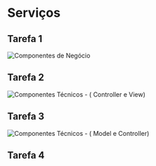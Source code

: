 # Serviços

## Tarefa 1

![Componentes de Negócio](https://github.com/jhowmerisse/INF331-labs/blob/master/lab04%20-%20servicos/images/Componentes%20de%20neg%C3%B3cio.png)

## Tarefa 2

![Componentes Técnicos - ( Controller e View)](https://github.com/jhowmerisse/INF331-labs/blob/master/lab04%20-%20servicos/images/Componentes%20t%C3%A9cnicos%20-%20Controller%20View.png)

## Tarefa 3

![Componentes Técnicos - ( Model e Controller)](https://github.com/jhowmerisse/INF331-labs/blob/master/lab04%20-%20servicos/images/Componentes%20t%C3%A9cnicos%20-%20Model%20Controller.png)

## Tarefa 4

